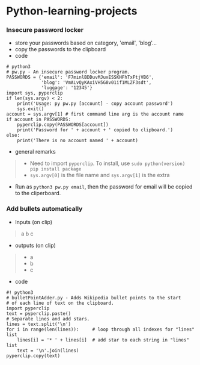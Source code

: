 # Python-learning-projects
###  Insecure password locker
- store your passwords based on category, 'email', 'blog'...
- copy the passwords to the clipboard
- code
```
# python3
# pw.py - An insecure password locker program.
PASSWORDS = {'email': 'F7minlBDDuvMJuxESSKHFhTxFtjVB6',
             'blog': 'VmALvQyKAxiVH5G8v01if1MLZF3sdt',
             'luggage': '12345'}
import sys, pyperclip
if len(sys.argv) < 2:
    print('Usage: py pw.py [account] - copy account password')
    sys.exit()
account = sys.argv[1] # first command line arg is the account name
if account in PASSWORDS:
    pyperclip.copy(PASSWORDS[account])
    print('Password for ' + account + ' copied to clipboard.')
else:
    print('There is no account named ' + account)
```  
- general remarks
>- Need to import `pyperclip`. To install, use `sudo python(version) pip install package`
>- `sys.argv[0]` is the file name and `sys.argv[1]` is the extra
- Run as `python3 pw.py email`, then the password for email will be copied to the cliperboard.

### Add bullets automatically
- Inputs (on clip)
>a
b
c
- outputs (on clip)
> * a
> * b
> * c
- code
```
#! python3
# bulletPointAdder.py - Adds Wikipedia bullet points to the start
# of each line of text on the clipboard.
import pyperclip
text = pyperclip.paste()
# Separate lines and add stars.
lines = text.split('\n')
for i in range(len(lines)):     # loop through all indexes for "lines" list
    lines[i] = '* ' + lines[i]  # add star to each string in "lines" list
    text = '\n'.join(lines)
pyperclip.copy(text)
``` 
